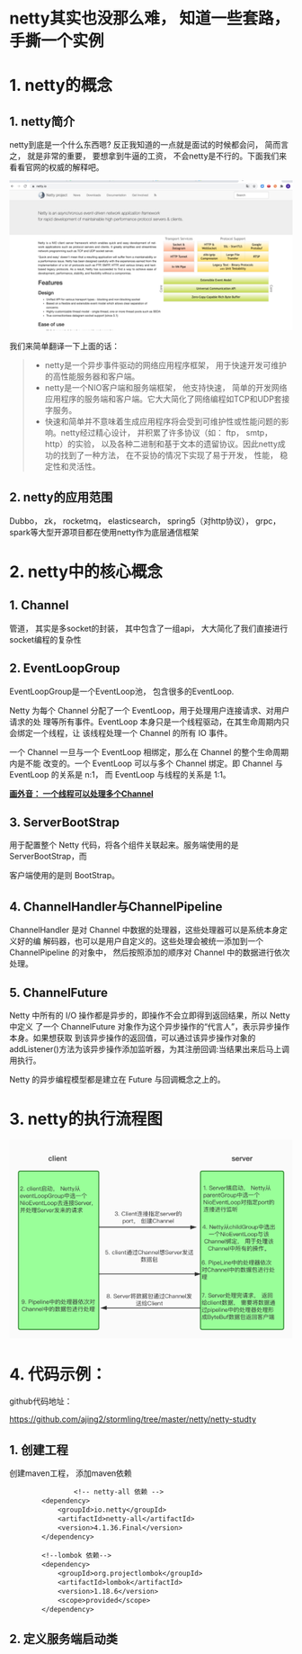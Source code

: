 # netty其实也没那么难， 知道一些套路， 手撕一个实例

# 1. netty的概念

## 1. netty简介

netty到底是一个什么东西嗯? 反正我知道的一点就是面试的时候都会问， 简而言之， 就是非常的重要， 要想拿到牛逼的工资， 不会netty是不行的。下面我们来看看官网的权威的解释吧。

![1](images/1.jpg)

我们来简单翻译一下上面的话：

>
>
>- netty是一个异步事件驱动的网络应用程序框架， 用于快速开发可维护的高性能服务器和客户端。
>- netty是一个NIO客户端和服务端框架， 他支持快速， 简单的开发网络应用程序的服务端和客户端。它大大简化了网络编程如TCP和UDP套接字服务。
>- 快速和简单并不意味着生成应用程序将会受到可维护性或性能问题的影响。netty经过精心设计， 并积累了许多协议（如： ftp， smtp， http）的实验， 以及各种二进制和基于文本的遗留协议。因此netty成功的找到了一种方法， 在不妥协的情况下实现了易于开发， 性能， 稳定性和灵活性。



## 2. netty的应用范围

Dubbo， zk， rocketmq， elasticsearch， spring5（对http协议）， grpc， spark等大型开源项目都在使用netty作为底层通信框架



# 2. netty中的核心概念

## 1. Channel

管道， 其实是多socket的封装， 其中包含了一组api， 大大简化了我们直接进行socket编程的复杂性

## 2. EventLoopGroup

EventLoopGroup是一个EventLoop池， 包含很多的EventLoop.

Netty 为每个 Channel 分配了一个 EventLoop，用于处理用户连接请求、对用户请求的处 理等所有事件。EventLoop 本身只是一个线程驱动，在其生命周期内只会绑定一个线程，让 该线程处理一个 Channel 的所有 IO 事件。

一个 Channel 一旦与一个 EventLoop 相绑定，那么在 Channel 的整个生命周期内是不能 改变的。一个 EventLoop 可以与多个 Channel 绑定。即 Channel 与 EventLoop 的关系是 n:1， 而 EventLoop 与线程的关系是 1:1。

**<u>画外音： 一个线程可以处理多个Channel</u>**



## 3. ServerBootStrap

用于配置整个 Netty 代码，将各个组件关联起来。服务端使用的是 ServerBootStrap，而

客户端使用的是则 BootStrap。

## 4. ChannelHandler与ChannelPipeline

ChannelHandler 是对 Channel 中数据的处理器，这些处理器可以是系统本身定义好的编 解码器，也可以是用户自定义的。这些处理会被统一添加到一个 ChannelPipeline 的对象中， 然后按照添加的顺序对 Channel 中的数据进行依次处理。

## 5. ChannelFuture

Netty 中所有的 I/O 操作都是异步的，即操作不会立即得到返回结果，所以 Netty 中定义 了一个 ChannelFuture 对象作为这个异步操作的“代言人”，表示异步操作本身。如果想获取 到该异步操作的返回值，可以通过该异步操作对象的 addListener()方法为该异步操作添加监听器，为其注册回调:当结果出来后马上调用执行。

Netty 的异步编程模型都是建立在 Future 与回调概念之上的。

# 3. netty的执行流程图

![netty通信流程](images/netty通信流程.jpg)

# 4. 代码示例：

github代码地址： 

https://github.com/ajing2/stormling/tree/master/netty/netty-studty

## 1. 创建工程

创建maven工程， 添加maven依赖

```maven
				<!-- netty-all 依赖 -->
        <dependency>
            <groupId>io.netty</groupId>
            <artifactId>netty-all</artifactId>
            <version>4.1.36.Final</version>
        </dependency>

        <!--lombok 依赖-->
        <dependency>
            <groupId>org.projectlombok</groupId>
            <artifactId>lombok</artifactId>
            <version>1.18.6</version>
            <scope>provided</scope>
        </dependency>

```

## 2. 定义服务端启动类

